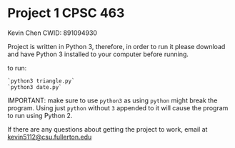 # Project 1 CPSC 463
Kevin Chen
CWID: 891094930

Project is written in Python 3, therefore, in order to run it please download and have Python 3 installed to your computer before running.  

to run:

	`python3 triangle.py`
	`python3 date.py`

IMPORTANT: make sure to use `python3` as using `python` might break the program.  Using just `python` without `3` appended to it will cause the program to run using Python 2.	

If there are any questions about getting the project to work, email at kevin5112@csu.fullerton.edu

